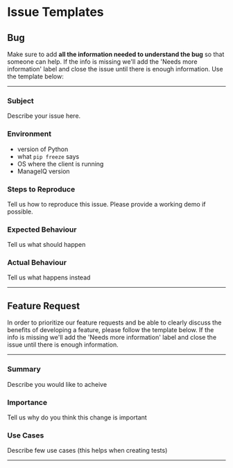 # Issue Templates

## Bug

Make sure to add **all the information needed to understand the bug** so that
someone can help. If the info is missing we'll add the 'Needs more information'
label and close the issue until there is enough information. Use the template
below:

---------------------

### Subject

Describe your issue here.

### Environment

* version of Python
* what `pip freeze` says
* OS where the client is running
* ManageIQ version

### Steps to Reproduce

Tell us how to reproduce this issue. Please provide a working demo if possible.

### Expected Behaviour

Tell us what should happen

### Actual Behaviour

Tell us what happens instead

---------------------

## Feature Request

In order to prioritize our feature requests and be able to clearly discuss the
benefits of developing a feature, please follow the template below. If the info
is missing we'll add the 'Needs more information' label and close the issue
until there is enough information.

---------------------

### Summary

Describe you would like to acheive

### Importance

Tell us why do you think this change is important

### Use Cases

Describe few use cases (this helps when creating tests)

---------------------

